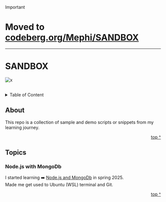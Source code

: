 <!-- jump mark TOP -->
<a id="top"></a>
> [!IMPORTANT]
> # Moved to [codeberg.org/Mephi/SANDBOX](https://codeberg.org/Mephi/SANDBOX)
---
# SANDBOX
<!-- Status badges -->
![x]</br></br>

<!-- ToC -->
<details>
  <summary>Table of Content</summary>
  <ul style="list-style-type: none;">
    <li><a href="#about">About</a></li>
    <li><a href="#topics">Topics</a></li>
  </ul>
</details>

## About
This repo is a collection of sample and demo scripts or snippets from my learning journey.
<p align="right"><a href="#top">top ^</a></p>

## Topics
### Node.js with MongoDb
I started learning ➡️ [Node.js and MongoDb](DEMO_MongoDB/README.md) in spring 2025.  
Made me get used to Ubuntu (WSL) terminal and Git.

<p align="right"><a href="#top">top ^</a></p>

<!-- Badges -->
[x]: https://badgen.net/badge/status/archived/black


<!-- external Links -->
